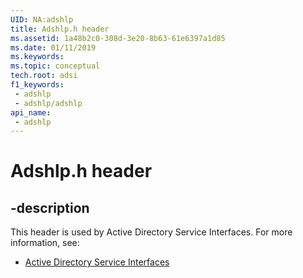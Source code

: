 ```yaml
---
UID: NA:adshlp
title: Adshlp.h header
ms.assetid: 1a48b2c0-308d-3e20-8b63-61e6397a1d85
ms.date: 01/11/2019
ms.keywords: 
ms.topic: conceptual
tech.root: adsi
f1_keywords:
 - adshlp
 - adshlp/adshlp
api_name:
 - adshlp
---
```


# Adshlp.h header


## -description

This header is used by Active Directory Service Interfaces. For more information, see:

- [Active Directory Service Interfaces](../_adsi/index.md)

